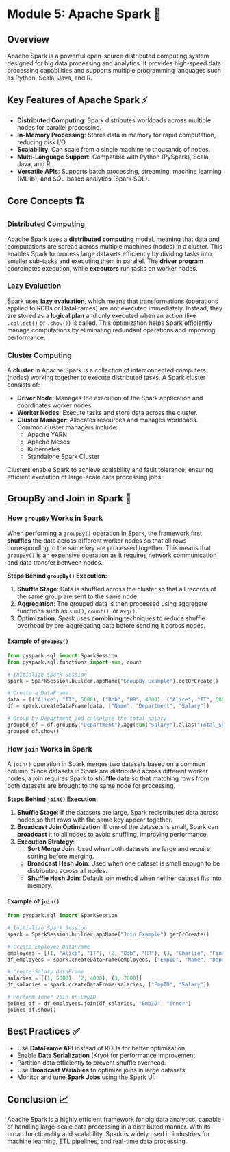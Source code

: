 # Module 5: Apache Spark 🚀

## Overview
Apache Spark is a powerful open-source distributed computing system designed for big data processing and analytics. It provides high-speed data processing capabilities and supports multiple programming languages such as Python, Scala, Java, and R.

## Key Features of Apache Spark ⚡
- **Distributed Computing**: Spark distributes workloads across multiple nodes for parallel processing.
- **In-Memory Processing**: Stores data in memory for rapid computation, reducing disk I/O.
- **Scalability**: Can scale from a single machine to thousands of nodes.
- **Multi-Language Support**: Compatible with Python (PySpark), Scala, Java, and R.
- **Versatile APIs**: Supports batch processing, streaming, machine learning (MLlib), and SQL-based analytics (Spark SQL).

## Core Concepts 🏗️
### Distributed Computing
Apache Spark uses a **distributed computing** model, meaning that data and computations are spread across multiple machines (nodes) in a cluster. This enables Spark to process large datasets efficiently by dividing tasks into smaller sub-tasks and executing them in parallel. The **driver program** coordinates execution, while **executors** run tasks on worker nodes.

### Lazy Evaluation
Spark uses **lazy evaluation**, which means that transformations (operations applied to RDDs or DataFrames) are not executed immediately. Instead, they are stored as a **logical plan** and only executed when an action (like `.collect()` or `.show()`) is called. This optimization helps Spark efficiently manage computations by eliminating redundant operations and improving performance.

### Cluster Computing
A **cluster** in Apache Spark is a collection of interconnected computers (nodes) working together to execute distributed tasks. A Spark cluster consists of:
- **Driver Node**: Manages the execution of the Spark application and coordinates worker nodes.
- **Worker Nodes**: Execute tasks and store data across the cluster.
- **Cluster Manager**: Allocates resources and manages workloads. Common cluster managers include:
  - Apache YARN
  - Apache Mesos
  - Kubernetes
  - Standalone Spark Cluster

Clusters enable Spark to achieve scalability and fault tolerance, ensuring efficient execution of large-scale data processing jobs.

## GroupBy and Join in Spark 🔄
### How `groupBy` Works in Spark
When performing a `groupBy()` operation in Spark, the framework first **shuffles** the data across different worker nodes so that all rows corresponding to the same key are processed together. This means that `groupBy()` is an expensive operation as it requires network communication and data transfer between nodes.

**Steps Behind `groupBy()` Execution:**
1. **Shuffle Stage**: Data is shuffled across the cluster so that all records of the same group are sent to the same node.
2. **Aggregation**: The grouped data is then processed using aggregate functions such as `sum()`, `count()`, or `avg()`.
3. **Optimization**: Spark uses **combining** techniques to reduce shuffle overhead by pre-aggregating data before sending it across nodes.

#### Example of `groupBy()`
```python
from pyspark.sql import SparkSession
from pyspark.sql.functions import sum, count

# Initialize Spark Session
spark = SparkSession.builder.appName("GroupBy Example").getOrCreate()

# Create a DataFrame
data = [("Alice", "IT", 5000), ("Bob", "HR", 4000), ("Alice", "IT", 6000), ("Charlie", "Finance", 7000)]
df = spark.createDataFrame(data, ["Name", "Department", "Salary"])

# Group by Department and calculate the total salary
grouped_df = df.groupBy("Department").agg(sum("Salary").alias("Total_Salary"))
grouped_df.show()
```

### How `join` Works in Spark
A `join()` operation in Spark merges two datasets based on a common column. Since datasets in Spark are distributed across different worker nodes, a join requires Spark to **shuffle data** so that matching rows from both datasets are brought to the same node for processing.

**Steps Behind `join()` Execution:**
1. **Shuffle Stage**: If the datasets are large, Spark redistributes data across nodes so that rows with the same key appear together.
2. **Broadcast Join Optimization**: If one of the datasets is small, Spark can **broadcast** it to all nodes to avoid shuffling, improving performance.
3. **Execution Strategy**:
   - **Sort Merge Join**: Used when both datasets are large and require sorting before merging.
   - **Broadcast Hash Join**: Used when one dataset is small enough to be distributed across all nodes.
   - **Shuffle Hash Join**: Default join method when neither dataset fits into memory.

#### Example of `join()`
```python
from pyspark.sql import SparkSession

# Initialize Spark Session
spark = SparkSession.builder.appName("Join Example").getOrCreate()

# Create Employee DataFrame
employees = [(1, "Alice", "IT"), (2, "Bob", "HR"), (3, "Charlie", "Finance")]
df_employees = spark.createDataFrame(employees, ["EmpID", "Name", "Department"])

# Create Salary DataFrame
salaries = [(1, 5000), (2, 4000), (3, 7000)]
df_salaries = spark.createDataFrame(salaries, ["EmpID", "Salary"])

# Perform Inner Join on EmpID
joined_df = df_employees.join(df_salaries, "EmpID", "inner")
joined_df.show()
```

## Best Practices ✅
- Use **DataFrame API** instead of RDDs for better optimization.
- Enable **Data Serialization** (Kryo) for performance improvement.
- Partition data efficiently to prevent shuffle overhead.
- Use **Broadcast Variables** to optimize joins in large datasets.
- Monitor and tune **Spark Jobs** using the Spark UI.

## Conclusion 📈
Apache Spark is a highly efficient framework for big data analytics, capable of handling large-scale data processing in a distributed manner. With its broad functionality and scalability, Spark is widely used in industries for machine learning, ETL pipelines, and real-time data processing.




